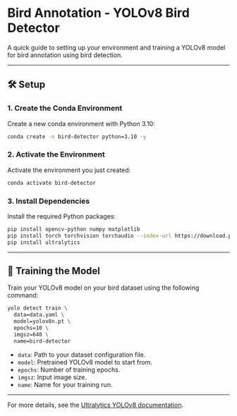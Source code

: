 # Bird Annotation - YOLOv8 Bird Detector

A quick guide to setting up your environment and training a YOLOv8 model for bird annotation using bird detection.

---

## 🛠️ Setup

### 1. Create the Conda Environment
Create a new conda environment with Python 3.10:
```bash
conda create -n bird-detector python=3.10 -y
```

### 2. Activate the Environment
Activate the environment you just created:
```bash
conda activate bird-detector
```

### 3. Install Dependencies
Install the required Python packages:
```bash
pip install opencv-python numpy matplotlib
pip install torch torchvision torchaudio --index-url https://download.pytorch.org/whl/cpu
pip install ultralytics
```

---

## 🚀 Training the Model

Train your YOLOv8 model on your bird dataset using the following command:
```bash
yolo detect train \
  data=data.yaml \
  model=yolov8n.pt \
  epochs=10 \
  imgsz=640 \
  name=bird-detector
```
- `data`: Path to your dataset configuration file.
- `model`: Pretrained YOLOv8 model to start from.
- `epochs`: Number of training epochs.
- `imgsz`: Input image size.
- `name`: Name for your training run.

---

For more details, see the [Ultralytics YOLOv8 documentation](https://docs.ultralytics.com/).